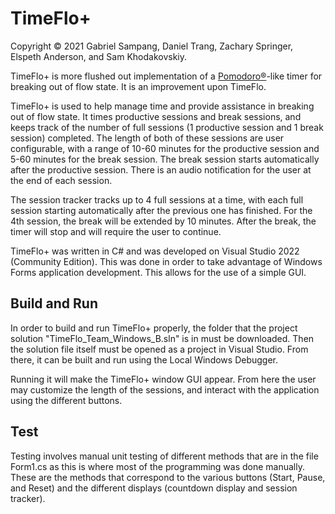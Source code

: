 # TimeFlo+
Copyright &copy; 2021 Gabriel Sampang, Daniel Trang, Zachary Springer, Elspeth Anderson, and Sam Khodakovskiy.
 
TimeFlo+ is more flushed out implementation of a
[Pomodoro&reg;](https://en.wikipedia.org/wiki/Pomodoro_Technique)-like
timer for breaking out of flow state. It is an improvement upon TimeFlo.
 
TimeFlo+ is used to help manage time and provide assistance in breaking out of flow state. It times productive sessions and break sessions, and keeps track of the number of full sessions (1 productive session and 1 break session) completed. The length of both of these sessions are user configurable, with a range of 10-60 minutes for the productive session and 5-60 minutes for the break session. The break session starts automatically after the productive session. There is an audio notification for the user at the end of each session.
 
The session tracker tracks up to 4 full sessions at a time, with each full session starting automatically after the previous one has finished. For the 4th session, the break will be extended by 10 minutes. After the break, the timer will stop and will require the user to continue.
 
TimeFlo+ was written in C# and was developed on Visual Studio 2022 (Community Edition). This was done in order to take advantage of Windows Forms application development. This allows for the use of a simple GUI.
 
## Build and Run
In order to build and run TimeFlo+ properly, the folder that the project solution "TimeFlo_Team_Windows_B.sln" is in must be downloaded. Then the solution file itself must be opened as a project in Visual Studio. From there, it can be built and run using the Local Windows Debugger.
 
Running it will make the TimeFlo+ window GUI appear. From here the user may customize the length of the sessions, and interact with the application using the different buttons.
 
## Test
Testing involves manual unit testing of different methods that are in the file Form1.cs as this is where most of the programming was done manually. These are the methods that correspond to the various buttons (Start, Pause, and Reset) and the different displays (countdown display and session tracker).